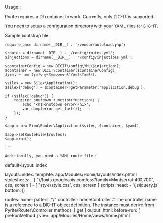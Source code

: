 Usage :

Pyrite requires a DI container to work. Currently, only DIC-IT is supported.

You need to setup a configuration directory with your YAML files for DIC-IT.


Sample bootstrap file :


```
require_once dirname(__DIR__) . '/vendor/autoload.php';

$routes = dirname(__DIR__) . '/config/routes.yml';
$injections = dirname(__DIR__) . '/config/injections.yml';

$containerConfig = new DICIT\Config\YML($injections);
$container = new DICIT\Container($containerConfig);
$yaml = new Symfony\Component\Yaml\Yaml();

$silex = new Silex\Application();
$silex['debug'] = $container->getParameter('application.debug');

if ($silex['debug']) {
    register_shutdown_function(function() {
        echo '<h1>Shutdown error</h1>';
        var_dump(error_get_last());
    });
}

$app = new Fibo\Router\Application($silex, $container, $yaml);

$app->setRouteFile($routes);
$app->run();

`̀``

Additionally, you need a YAML route file :

```
default-layout: index

layouts:
    index:
        template: app/Modules/Home/layouts/index.phtml
        stylesheets:
            - [ "//fonts.googleapis.com/css?family=Montserrat:400,700", css, screen ]
            - [ "style/style.css", css, screen ]
        scripts:
            head:
                - '/js/jquery.js'
            bottom: []

routes:
    home:
        pattern: "/"
        controller: homeController # The controller name is a reference to a DIC-IT object definition. The instance must derive from Pyrite\Router\Controller
        methods: [ get ]
        output:
            html:
                before-run: [ preRunMethod ]
                view: app/Modules/Home/views/home.phtml
``̀

